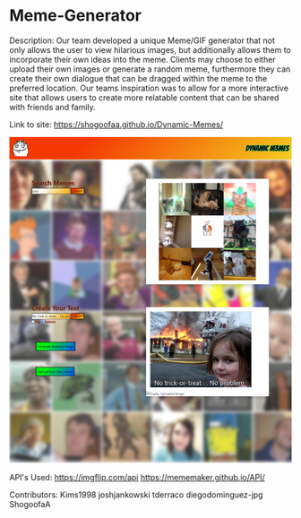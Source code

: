 # Meme-Generator
Description:
Our team developed a unique Meme/GIF generator that not only allows the user to view hilarious images, but additionally allows them to incorporate their own ideas into the meme. Clients may choose to either upload their own images or generate a random meme, furthermore they can create their own dialogue that can be dragged within the meme to the preferred location.
Our teams inspiration was to allow for a more interactive site that allows users to create more relatable content that can be shared with friends and family.

Link to site: https://shogoofaa.github.io/Dynamic-Memes/

![splash-page](./assets/images/127.0.0.1_5501_index.html%20(1).png)

API's Used:
https://imgflip.com/api
https://mememaker.github.io/API/

Contributors:
Kims1998
joshjankowski
tderraco
diegodominguez-jpg
ShogoofaA